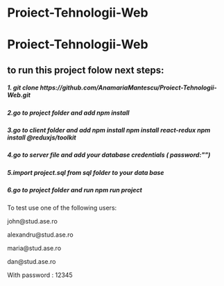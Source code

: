# Proiect-Tehnologii-Web
# Proiect-Tehnologii-Web

 <h2>to run this project folow next steps: </h1>
 <h5>1. git clone https://github.com/AnamariaMantescu/Proiect-Tehnologii-Web.git</h5>
 <h5>2.go to project folder and add npm install </h5>
<h5>3.go to client folder and add npm install 
npm install react-redux
npm install @reduxjs/toolkit</h5>
 <h5>4.go to server file and add your database credentials ( password:"")</h5>
 <h5>5.import project.sql from sql folder to your data base </h5>
<h5> 6.go to project folder and run npm run project</h5>
</h6> To test use one of the following users:</h6>
<p>john@stud.ase.ro</p>
<p>alexandru@stud.ase.ro</p>
<p>maria@stud.ase.ro</p>
<p>dan@stud.ase.ro</p>
<p> With password : 12345</p>
